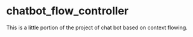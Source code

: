 # chatbot_flow_controller
This is a little portion of the project of chat bot based on context flowing.
